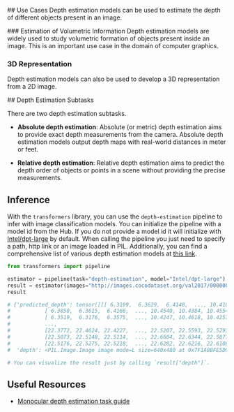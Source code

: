 ## Use Cases
Depth estimation models can be used to estimate the depth of different objects present in an image.

### Estimation of Volumetric Information
Depth estimation models are widely used to study volumetric formation of objects present inside an image. This is an important use case in the domain of computer graphics.

### 3D Representation

Depth estimation models can also be used to develop a 3D representation from a 2D image.

## Depth Estimation Subtasks

There are two depth estimation subtasks.

- **Absolute depth estimation**: Absolute (or metric) depth estimation aims to provide exact depth measurements from the camera. Absolute depth estimation models output depth maps with real-world distances in meter or feet.

- **Relative depth estimation**: Relative depth estimation aims to predict the depth order of objects or points in a scene without providing the precise measurements.

## Inference

With the `transformers` library, you can use the `depth-estimation` pipeline to infer with image classification models. You can initialize the pipeline with a model id from the Hub. If you do not provide a model id it will initialize with [Intel/dpt-large](https://huggingface.co/Intel/dpt-large) by default. When calling the pipeline you just need to specify a path, http link or an image loaded in PIL. Additionally, you can find a comprehensive list of various depth estimation models at [this link](https://huggingface.co/models?pipeline_tag=depth-estimation).

```python
from transformers import pipeline

estimator = pipeline(task="depth-estimation", model="Intel/dpt-large")
result = estimator(images="http://images.cocodataset.org/val2017/000000039769.jpg")
result

# {'predicted_depth': tensor([[[ 6.3199,  6.3629,  6.4148,  ..., 10.4104, 10.5109, 10.3847],
#           [ 6.3850,  6.3615,  6.4166,  ..., 10.4540, 10.4384, 10.4554],
#           [ 6.3519,  6.3176,  6.3575,  ..., 10.4247, 10.4618, 10.4257],
#           ...,
#           [22.3772, 22.4624, 22.4227,  ..., 22.5207, 22.5593, 22.5293],
#           [22.5073, 22.5148, 22.5114,  ..., 22.6604, 22.6344, 22.5871],
#           [22.5176, 22.5275, 22.5218,  ..., 22.6282, 22.6216, 22.6108]]]),
#  'depth': <PIL.Image.Image image mode=L size=640x480 at 0x7F1A8BFE5D90>}

# You can visualize the result just by calling `result["depth"]`.
```

## Useful Resources

- [Monocular depth estimation task guide](https://huggingface.co/docs/transformers/tasks/monocular_depth_estimation)
